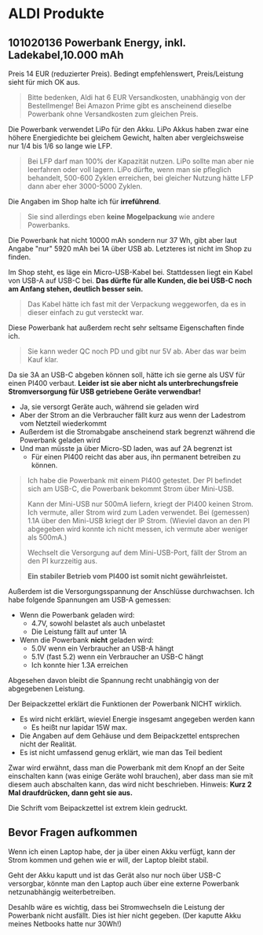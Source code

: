# ALDI Produkte

## 101020136 Powerbank Energy, inkl. Ladekabel,10.000 mAh

Preis 14 EUR (reduzierter Preis).  Bedingt empfehlenswert, Preis/Leistung sieht für mich OK aus.

> Bitte bedenken, Aldi hat 6 EUR Versandkosten, unabhängig von der Bestellmenge!
> Bei Amazon Prime gibt es anscheinend dieselbe Powerbank ohne Versandkosten zum gleichen Preis.

Die Powerbank verwendet LiPo für den Akku.  LiPo Akkus haben zwar eine höhere Energiedichte
bei gleichem Gewicht, halten aber vergleichsweise nur 1/4 bis 1/6 so lange wie LFP.

> Bei LFP darf man 100% der Kapazität nutzen.  LiPo sollte man aber nie leerfahren oder voll lagern.
> LiPo dürfte, wenn man sie pfleglich behandelt, 500-600 Zyklen erreichen,
> bei gleicher Nutzung hätte LFP dann aber eher 3000-5000 Zyklen.

Die Angaben im Shop halte ich für **irreführend**.

> Sie sind allerdings eben **keine Mogelpackung** wie andere Powerbanks.

Die Powerbank hat nicht 10000 mAh sondern nur 37 Wh, gibt aber laut Angabe "nur" 5920 mAh bei 1A über USB ab.
Letzteres ist nicht im Shop zu finden.

Im Shop steht, es läge ein Micro-USB-Kabel bei.  Stattdessen liegt ein Kabel von USB-A auf USB-C bei.
**Das dürfte für alle Kunden, die bei USB-C noch am Anfang stehen, deutlich besser sein.**

> Das Kabel hätte ich fast mit der Verpackung weggeworfen, da es in dieser einfach zu gut versteckt war.

Diese Powerbank hat außerdem recht sehr seltsame Eigenschaften finde ich.

> Sie kann weder QC noch PD und gibt nur 5V ab.  Aber das war beim Kauf klar.

Da sie 3A an USB-C abgeben können soll, hätte ich sie gerne als USV für einen PI400 verbaut.
**Leider ist sie aber nicht als unterbrechungsfreie Stromversorgung für USB getriebene Geräte verwendbar!**

- Ja, sie versorgt Geräte auch, während sie geladen wird
- Aber der Strom an die Verbraucher fällt kurz aus wenn der Ladestrom vom Netzteil wiederkommt
- Außerdem ist die Stromabgabe anscheinend stark begrenzt während die Powerbank geladen wird
- Und man müsste ja über Micro-SD laden, was auf 2A begrenzt ist
  - Für einen PI400 reicht das aber aus, ihn permanent betreiben zu können.

> Ich habe die Powerbank mit einem PI400 getestet.
> Der PI befindet sich am USB-C,
> die Powerbank bekommt Strom über Mini-USB.
>
> Kann der Mini-USB nur 500mA liefern, kriegt der PI400 keinen Strom.
> Ich vermute, aller Strom wird zum Laden verwendet.
> Bei (gemessen) 1.1A über den Mini-USB kriegt der IP Strom.
> (Wieviel davon an den PI abgegeben wird konnte ich nicht messen, ich vermute aber weniger als 500mA.)
>
> Wechselt die Versorgung auf dem Mini-USB-Port, fällt der Strom an den PI kurzzeitig aus.
>
> **Ein stabiler Betrieb vom PI400 ist somit nicht gewährleistet.**

Außerdem ist die Versorgungsspannung der Anschlüsse durchwachsen.  Ich habe folgende Spannungen am USB-A gemessen:

- Wenn die Powerbank geladen wird:
  - 4.7V, sowohl belastet als auch unbelastet
  - Die Leistung fällt auf unter 1A
- Wenn die Powerbank **nicht** geladen wird:
  - 5.0V wenn ein Verbraucher an USB-A hängt
  - 5.1V (fast 5.2) wenn ein Verbraucher an USB-C hängt
  - Ich konnte hier 1.3A erreichen

Abgesehen davon bleibt die Spannung recht unabhängig von der abgegebenen Leistung.

Der Beipackzettel erklärt die Funktionen der Powerbank NICHT wirklich.

- Es wird nicht erklärt, wieviel Energie insgesamt angegeben werden kann
  - Es heißt nur lapidar 15W max.
- Die Angaben auf dem Gehäuse und dem Beipackzettel entsprechen nicht der Realität.
- Es ist nicht umfassend genug erklärt, wie man das Teil bedient

Zwar wird erwähnt, dass man die Powerbank mit dem Knopf an der Seite einschalten kann
(was einige Geräte wohl brauchen), aber dass man sie mit diesem auch abschalten kann,
das wird nicht beschrieben.  Hinweis:  **Kurz 2 Mal draufdrücken, dann geht sie aus.**

Die Schrift vom Beipackzettel ist extrem klein gedruckt.

## Bevor Fragen aufkommen

Wenn ich einen Laptop habe, der ja über einen Akku verfügt, kann der Strom kommen und gehen wie er will,
der Laptop bleibt stabil.

Geht der Akku kaputt und ist das Gerät also nur noch über USB-C versorgbar,
könnte man den Laptop auch über eine externe Powerbank netzunabhängig weiterbetreiben.

Desahlb wäre es wichtig, dass bei Stromwechseln die Leistung der Powerbank nicht ausfällt.
Dies ist hier nicht gegeben.  (Der kaputte Akku meines Netbooks hatte nur 30Wh!)
